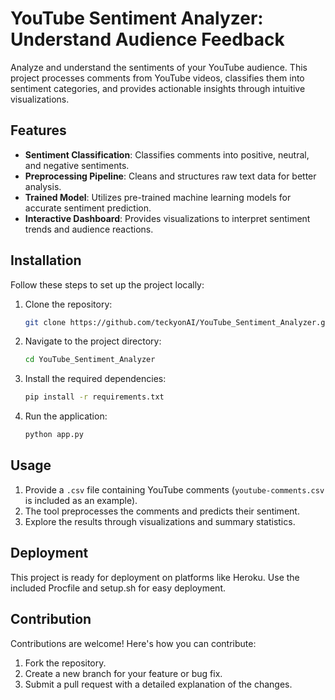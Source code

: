 # YouTube Sentiment Analyzer: Understand Audience Feedback

Analyze and understand the sentiments of your YouTube audience. This project processes comments from YouTube videos, classifies them into sentiment categories, and provides actionable insights through intuitive visualizations.

## Features
- **Sentiment Classification**: Classifies comments into positive, neutral, and negative sentiments.
- **Preprocessing Pipeline**: Cleans and structures raw text data for better analysis.
- **Trained Model**: Utilizes pre-trained machine learning models for accurate sentiment prediction.
- **Interactive Dashboard**: Provides visualizations to interpret sentiment trends and audience reactions.

## Installation

Follow these steps to set up the project locally:

1. Clone the repository:
   ```bash
   git clone https://github.com/teckyonAI/YouTube_Sentiment_Analyzer.git

2. Navigate to the project directory:
   ```bash
   cd YouTube_Sentiment_Analyzer

3. Install the required dependencies:
    ```bash
    pip install -r requirements.txt

4. Run the application:
    ```bash
    python app.py

## Usage

1. Provide a `.csv` file containing YouTube comments (`youtube-comments.csv` is included as an example).
2. The tool preprocesses the comments and predicts their sentiment.
3. Explore the results through visualizations and summary statistics.

## Deployment

This project is ready for deployment on platforms like Heroku. Use the included Procfile and setup.sh for easy deployment.

## Contribution

Contributions are welcome! Here's how you can contribute:
1. Fork the repository.
2. Create a new branch for your feature or bug fix.
3. Submit a pull request with a detailed explanation of the changes.
